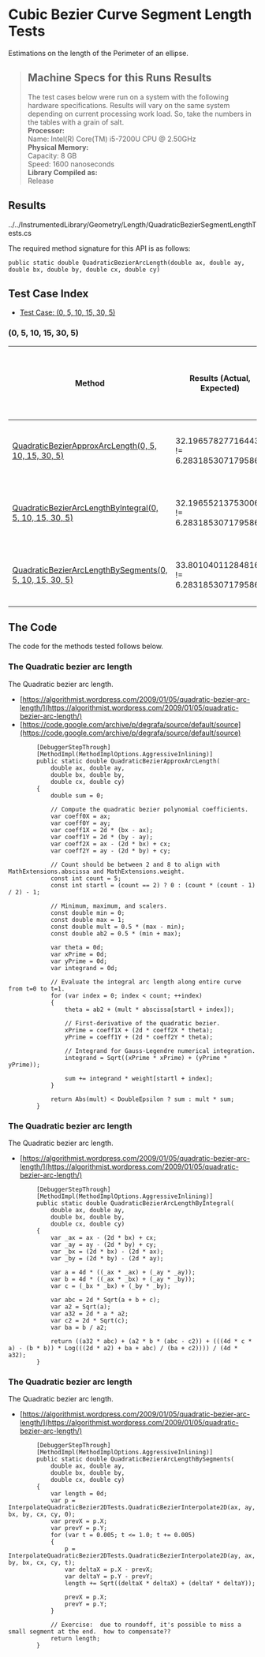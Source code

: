 # Cubic Bezier Curve Segment Length Tests

Estimations on the length of the Perimeter of an ellipse.

> ## Machine Specs for this Runs Results
> The test cases below were run on a system with the following hardware specifications. Results will vary on the same system depending on current processing work load. So, take the numbers in the tables with a grain of salt.  
> **Processor:**  
> Name: Intel(R) Core(TM) i5-7200U CPU @ 2.50GHz  
  > **Physical Memory:**  
> Capacity: 8 GB  
> Speed: 1600 nanoseconds  
  > **Library Compiled as:**  
> Release  

## Results

../../InstrumentedLibrary/Geometry/Length/QuadraticBezierSegmentLengthTests.cs

The required method signature for this API is as follows:

```CSharp
public static double QuadraticBezierArcLength(double ax, double ay, double bx, double by, double cx, double cy)
```

## Test Case Index

- [Test Case: (0, 5, 10, 15, 30, 5)](#0,-5,-10,-15,-30,-5)

### (0, 5, 10, 15, 30, 5)

| Method | Results (Actual, Expected) | Time (Trials, Elapsed time, Average running time) | Notes |
|---|---|---|---|
| [QuadraticBezierApproxArcLength(0, 5, 10, 15, 30, 5)](#The-Quadratic-bezier-arc-length) | 32.196578277164434 != 6.2831853071795862 | 10000 in 10 ms. 0.001 ms. average | . |
| [QuadraticBezierArcLengthByIntegral(0, 5, 10, 15, 30, 5)](#The-Quadratic-bezier-arc-length) | 32.196552137530063 != 6.2831853071795862 | 10000 in 10 ms. 0.001 ms. average | . |
| [QuadraticBezierArcLengthBySegments(0, 5, 10, 15, 30, 5)](#The-Quadratic-bezier-arc-length) | 33.801040112848163 != 6.2831853071795862 | 10000 in 102 ms. 0.0102 ms. average | . |

## The Code

The code for the methods tested follows below.

### The Quadratic bezier arc length

The Quadratic bezier arc length.  
- [https://algorithmist.wordpress.com/2009/01/05/quadratic-bezier-arc-length/](https://algorithmist.wordpress.com/2009/01/05/quadratic-bezier-arc-length/)
- [https://code.google.com/archive/p/degrafa/source/default/source](https://code.google.com/archive/p/degrafa/source/default/source)

```CSharp
        [DebuggerStepThrough]
        [MethodImpl(MethodImplOptions.AggressiveInlining)]
        public static double QuadraticBezierApproxArcLength(
            double ax, double ay,
            double bx, double by,
            double cx, double cy)
        {
            double sum = 0;

            // Compute the quadratic bezier polynomial coefficients.
            var coeff0X = ax;
            var coeff0Y = ay;
            var coeff1X = 2d * (bx - ax);
            var coeff1Y = 2d * (by - ay);
            var coeff2X = ax - (2d * bx) + cx;
            var coeff2Y = ay - (2d * by) + cy;

            // Count should be between 2 and 8 to align with MathExtensions.abscissa and MathExtensions.weight.
            const int count = 5;
            const int startl = (count == 2) ? 0 : (count * (count - 1) / 2) - 1;

            // Minimum, maximum, and scalers.
            const double min = 0;
            const double max = 1;
            const double mult = 0.5 * (max - min);
            const double ab2 = 0.5 * (min + max);

            var theta = 0d;
            var xPrime = 0d;
            var yPrime = 0d;
            var integrand = 0d;

            // Evaluate the integral arc length along entire curve from t=0 to t=1.
            for (var index = 0; index < count; ++index)
            {
                theta = ab2 + (mult * abscissa[startl + index]);

                // First-derivative of the quadratic bezier.
                xPrime = coeff1X + (2d * coeff2X * theta);
                yPrime = coeff1Y + (2d * coeff2Y * theta);

                // Integrand for Gauss-Legendre numerical integration.
                integrand = Sqrt((xPrime * xPrime) + (yPrime * yPrime));

                sum += integrand * weight[startl + index];
            }

            return Abs(mult) < DoubleEpsilon ? sum : mult * sum;
        }
```

### The Quadratic bezier arc length

The Quadratic bezier arc length.  
- [https://algorithmist.wordpress.com/2009/01/05/quadratic-bezier-arc-length/](https://algorithmist.wordpress.com/2009/01/05/quadratic-bezier-arc-length/)

```CSharp
        [DebuggerStepThrough]
        [MethodImpl(MethodImplOptions.AggressiveInlining)]
        public static double QuadraticBezierArcLengthByIntegral(
            double ax, double ay,
            double bx, double by,
            double cx, double cy)
        {
            var _ax = ax - (2d * bx) + cx;
            var _ay = ay - (2d * by) + cy;
            var _bx = (2d * bx) - (2d * ax);
            var _by = (2d * by) - (2d * ay);

            var a = 4d * ((_ax * _ax) + (_ay * _ay));
            var b = 4d * ((_ax * _bx) + (_ay * _by));
            var c = (_bx * _bx) + (_by * _by);

            var abc = 2d * Sqrt(a + b + c);
            var a2 = Sqrt(a);
            var a32 = 2d * a * a2;
            var c2 = 2d * Sqrt(c);
            var ba = b / a2;

            return ((a32 * abc) + (a2 * b * (abc - c2)) + (((4d * c * a) - (b * b)) * Log(((2d * a2) + ba + abc) / (ba + c2)))) / (4d * a32);
        }
```

### The Quadratic bezier arc length

The Quadratic bezier arc length.  
- [https://algorithmist.wordpress.com/2009/01/05/quadratic-bezier-arc-length/](https://algorithmist.wordpress.com/2009/01/05/quadratic-bezier-arc-length/)

```CSharp
        [DebuggerStepThrough]
        [MethodImpl(MethodImplOptions.AggressiveInlining)]
        public static double QuadraticBezierArcLengthBySegments(
            double ax, double ay,
            double bx, double by,
            double cx, double cy)
        {
            var length = 0d;
            var p = InterpolateQuadraticBezier2DTests.QuadraticBezierInterpolate2D(ax, ay, bx, by, cx, cy, 0);
            var prevX = p.X;
            var prevY = p.Y;
            for (var t = 0.005; t <= 1.0; t += 0.005)
            {
                p = InterpolateQuadraticBezier2DTests.QuadraticBezierInterpolate2D(ay, ax, by, bx, cx, cy, t);
                var deltaX = p.X - prevX;
                var deltaY = p.Y - prevY;
                length += Sqrt((deltaX * deltaX) + (deltaY * deltaY));

                prevX = p.X;
                prevY = p.Y;
            }

            // Exercise:  due to roundoff, it's possible to miss a small segment at the end.  how to compensate??
            return length;
        }
```

